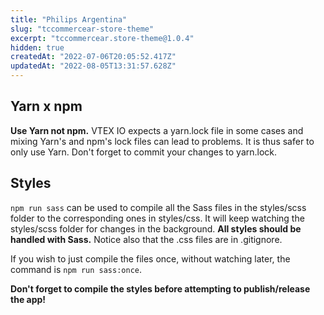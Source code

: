 ```yaml
---
title: "Philips Argentina"
slug: "tccommercear-store-theme"
excerpt: "tccommercear.store-theme@1.0.4"
hidden: true
createdAt: "2022-07-06T20:05:52.417Z"
updatedAt: "2022-08-05T13:31:57.628Z"
---
```

## Yarn x npm

__Use Yarn not npm.__
VTEX IO expects a yarn.lock file in some cases and mixing Yarn's and npm's lock files can lead to problems.
It is thus safer to only use Yarn.
Don't forget to commit your changes to yarn.lock.

## Styles

`npm run sass` can be used to compile all the Sass files in the styles/scss folder to the corresponding ones in styles/css. It will keep watching the styles/scss folder for changes in the background.
__All styles should be handled with Sass.__
Notice also that the .css files are in .gitignore.

If you wish to just compile the files once, without watching later, the command is `npm run sass:once`.

__Don't forget to compile the styles before attempting to publish/release the app!__